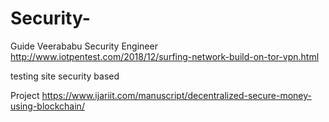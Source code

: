 # Security-
Guide Veerababu Security Engineer
http://www.iotpentest.com/2018/12/surfing-network-build-on-tor-vpn.html

testing site security based 

Project 
https://www.ijariit.com/manuscript/decentralized-secure-money-using-blockchain/

